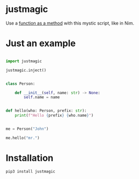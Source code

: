 # justmagic

Use a [function as a method](https://en.wikipedia.org/wiki/Uniform_Function_Call_Syntax) with this mystic script, like in Nim.
<br />

# Just an example

```python

import justmagic

justmagic.inject()


class Person:

    def __init__(self, name: str) -> None:
        self.name = name


def hello(who: Person, prefix: str):
    print(f"Hello {prefix} {who.name}")


me = Person("John")

me.hello("mr.")
```

# Installation

```
pip3 install justmagic
```
